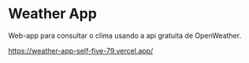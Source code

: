 # Weather App
Web-app para consultar o clima usando a api gratuita de OpenWeather.

https://weather-app-self-five-79.vercel.app/
